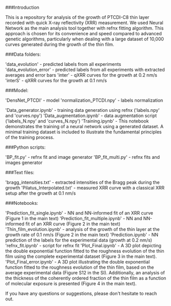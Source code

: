 ###Introduction

This is a repository for analysis of the growth of PTCDI-C8 thin layer recorded with quick X-ray reflectivity (XRR) measurement. We used Neural Network as the main analysis tool together with refnx fitting algorithm. This approach is chosen for its convenience and speed compared to advanced genetic algorithms, particularly when dealing with a large dataset of 10,000 curves generated during the growth of the thin film.

###Data folders:

'data_evolution' - predicted labels from all experiments
'data_evolution_error' - predicted labels from all experiments with extracted averages and error bars
'inter' - qXRR curves for the growth at 0.2 nm/s
'interS' - qXRR curves for the growth at 0.1 nm/s   

###Model:

'DensNet_PTCDI' - model
'normalization_PTCDI.npy' - labels normalization

'Data_generator.ipynb' - training data generation using refnx ('labels.npy' and 'curves.npy')
'Data_augmentation.ipynb' - data augmentation script ('labels_N.npy' and 'curves_N.npy')
'Training.ipynb' - This notebook demonstrates the training of a neural network using a generated dataset. A minimal training dataset is included to illustrate the fundamental principles of the training process.

###Python scripts:

'BP_fit.py' - refnx fit and image generator
'BP_fit_multi.py' - refnx fits and images generator

###Text files:

'bragg_intensities.txt' - extracted intensities of the Bragg peak during the growth
'Pilatus_Interpolated.txt' - measured XRR curve with a classical XRR setup after the growth at 0.1 nm/s

###Notebooks:

'Prediction_fit_single.ipynb' - NN and NN-informed fit of an XRR curve (Figure 1 in the main text)
'Prediction_fit_multiple.ipynb' - NN and NN-informed fit of an XRR curve (Figure 2 in the main text)
'Thin_film_evolution.ipynb' - analysis of the growth of the thin layer at the growth rate of 0.1 nm/s (Figure 2 in the main text)
'Prediction.ipynb' - NN prediction of the labels for the experimental data (growth at 0.2 nm/s)
'refnx_fit.ipynb' - script for refnx fit
'Plot_Final.ipynb' - A 3D plot depicting the double exponential function fitted to the roughness evolution of the thin film using the complete experimental dataset (Figure 3 in the main text).  
'Plot_Final_error.ipynb' - A 3D plot illustrating the double exponential function fitted to the roughness evolution of the thin film, based on the average experimental data (Figure S12 in the SI). Additionally, an analysis of the thickness of the coherently ordered fraction of the thin film as a function of molecular exposure is presented (Figure 4 in the main text).


If you have any questions or suggestions, please don't hesitate to reach out.




